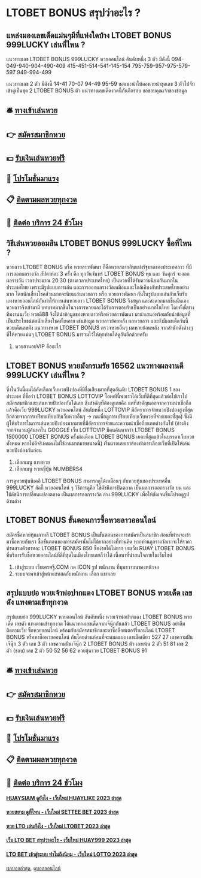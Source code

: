 # LTOBET BONUS สรุปว่าอะไร ?
## แหล่งมองเลขเด็ดแม่นๆมีที่แห่งใดบ้าง LTOBET BONUS 999LUCKY เล่นที่ไหน ?
แนวทางเลข LTOBET BONUS 999LUCKY หวยออนไลน์ อันดับหนึ่ง 3 ตัว มีดังนี้
094-049-940-904-490-409
415-451-514-541-145-154
795-759-957-975-579-597
949-994-499

แนวทางเลข 2 ตัว มีดังนี้
14-41
70-07
94-49
95-59
ขอแนะนำให้คอหวยนำชุดเลข 3 ตัวไปจับเข้าคู่เป็นชุด 2 LTOBET BONUS ตัว แนวทางเลขเด็ดงวดนี้กันอีกรอบ
ขอขอบคุณเจ้าของข้อมูล

## 🛎 [ทางเข้าเล่นหวย](https://bit.ly/3BG5bNw)
## 👉 [สมัครสมาชิกหวย](https://bit.ly/3BG5bNw)
## 💵 [รับเงินเล่นหวยฟรี](https://bit.ly/3C3mvgS)
## 👑 [โปรโมชั่นมาแรง](https://bit.ly/3C3mvgS)
## 📋 [ติดตามผลหวยทุกงวด](https://bit.ly/3C3mvgS)
## 📱 [ติดต่อ บริการ 24 ชัวโมง](https://bit.ly/3C3mvgS)

## วิธีเล่นหวยออมสิน LTOBET BONUS 999LUCKY ซื้อที่ไหน ?
หวยลาว LTOBET BONUS หรือ หวยลาวพัฒนา ก็คือหวยสลากกินแบ่งรัฐบาลของประเทศลาว ที่มีการออกผลรางวัล สัปดาห์ละ 3 ครั้ง คือ ทุกวันจันทร์ LTOBET BONUS พุธ และ วันศุกร์ จะออกผลรางวัน เวลาประมาณ 20.30 (ตามเวลาประเทศไทย)
เป็นหวยที่ได้รับความนิยมกันมากในประเทศไทย เพราะมีรูปแบบการเล่น และการออกผลรางวัลเหมือนและใกล้เคีบงกับประเทศไทยอย่างมาก โดยนักเสี่ยงโชคส่วนมากจะนิยมเล่นหวยลาว หรือ หวยลาวพัฒนา กันในรูปแบบเล่นกับเว็บรับแทงหวยออนไลน์กันทำให้การเล่นหวยลาว LTOBET BONUS จึงสนุก และสะดวกมากขึ้นนั่นเองหวยลาวจึงเข้ามามี บทบาทมากขึ้นในวงการหวยและได้รับการตอบรับเป็นอย่างมากในไทย
โดยทั้งนี้ทางทีมงานนเว็บ หวยดี88 จึงได้นำข้อมูลของหวยลาวหรือหวยลาวพัฒนา มานำเสนอพร้อมกับนำข้อมูลที่เป็นประโยชน์ต่อนักเสี่ยงโชคทั้งหลาย เช่นข้อมูล หวยลาวย้อยหลัง ผลหวยลาว และยังมีเลขเด็ดวันนี้ หวยเด็ดเลขดัง แนวทางหวย LTOBET BONUS ตรวจหวยอื่นๆ ผลหวยย้อนหลัง จากสำนักดังต่างๆ ที่ให้หวยแม่นๆ LTOBET BONUS มารวมไว้ให้ทุกท่านได้ดูกันอีกด้วยครับ
1. หวยฮานอยVIP คืออะไร

## LTOBET BONUS หวยมังกรเมรัย 16562 แนวทางผลงานดี 999LUCKY เล่นที่ไหน ?
ซึ่งในวันนี้ผมได้คัดเลือกเว็บหวยปิงปองที่มีชื่อเสียงมากที่สุดอันดับ LTOBET BONUS 1 ของประเทศ ที่ชื่อว่า LTOBET BONUS LOTTOVIP
โอเคทีนี้พอเราได้เว็บที่ดีที่สุดแล้วต่อไปเราไปสมัครสมาชิกและเล่นหวยปิงปองกันได้เลย
สิ่งสำคัญที่ต้องดูเลยคือ
แต่ที่สำคัญนอกจากความน่าเชื่อถือแล้วคือเว็บ 999LUCKY หวยออนไลน์ อันดับหนึ่ง LOTTOVIP มีอัตราการจ่ายหวยปิงปองสูงที่สุดอีกด้วยจากการเปรียบเทียบกับเว็บหวยอื่นๆ → กดเพื่อดูการเปรียบเทียบเว็บหวยที่จ่ายเยอะที่สุด)
ซึ่งมีผู้ให้บริการในการเล่นหวยปิงปองมากมายที่มีอัตราการจ่ายและความน่าเชื่อถือแตกต่างกันไป
(อ้างอิงจากจำนวนผู้ค้นหาใน GOOGLE เว็บ LOTTOVIP มีคนค้นหากว่า LTOBET BONUS 1500000 LTOBET BONUS ครั้งต่อเดือน LTOBET BONUS เยอะที่สุดแล้วในบรรดาเว็บหวยทั้งหมด หากไม่ดีจริงคนคงไม่ใช้งานมากมายขนาดนี้)
เริ่มแรกเลยเราต้องทำการเลือกเว็บที่เปิดให้เล่นหวยปิงปองกันก่อน
1. เลือกเมนู แทงหวย
2. เลือกเมนู หวยญี่ปุ่น NUMBERS4

การดูหวยหุ้นนิเคอิ LTOBET BONUS สามารถดูได้เหมือนๆ กับหวยหุ้นของประเทศอื่น 999LUCKY ลัคกี้ หวยออนไลน์ ๆ วิธีการดูคือ ใช้ดัชนีการปิดตลาด เป็นผลการออกรางวัล บน และใช้ดัชนีการเปลี่ยนแปลงตลาด เป็นผลการออกรางวัล ล่าง 999LUCKY เพื่อให้ชัดเจนขึ้นโปรดดูรูปด้านล่าง

## LTOBET BONUS ขั้นตอนการซื้อหวยลาวออนไลน์
สมัครซื้อหวยหุ้นเกาหลี LTOBET BONUS เป็นขั้นตอนของการสมัครเป็นสมาชิก ก่อนที่ท่านจะเข้ามาซื้อหวยกับเรา ซื้อขั้นตอนของการสมัครนั้นไม่ได้ยากอย่างที่ท่านคิด หากท่านถูกรางวัลเราจะให้ราคาท่านสามตัวบาทละ LTOBET BONUS 850 ซื้อง่ายได้ไม่ยาก บนเว็บ RUAY LTOBET BONUS ที่บริการรับซื้อหวยออนไลน์ที่ดีที่สุดในเมืองไทยเลยก็ว่าได้
เนื้อหาที่น่าสนใจภายในเว็บไซต์
1. เข้าสู่ระบบ เว็บเศรษฐี.COM กด ICON รูป พนักงาน ที่มุมขวาบนของหน้าจอ
2. ระบบจะพาเข้าสู่หน้าแชทสดกับพนักงาน เลือก แชทเลย

## สรุปแบบย่อ หวยเจ้าพ่อปากแดง LTOBET BONUS หวยเด็ด เลขดัง แทงตามเข้าทุกงวด
สรุปแบบย่อ 999LUCKY หวยออนไลน์ อันดับหนึ่ง หวยเจ้าพ่อปากแดง LTOBET BONUS หวยเด็ด เลขดัง แทงตามเข้าทุกงวด ได้แนวทางเลขเด็ดจากเจ๊นุ๊กกันแล้ว LTOBET BONUS อย่าลืมติดตามเว็บ ซื้อหวยออนไลน์ พร้อมกับสมัครสมาชิกและหาซื้อล็อตเตอร์รี่ออนไลน์ LTOBET BONUS หรือหาซื้อหวยออนไลน์ กันโดยด่วนก่อนที่จะหมดแผง
เลขเม็ดเดียว 527 27
เลขความฝันเจ๊นุ๊ก 3 ตัว
เลข 3 ตัว
เลขความฝันเจ๊นุ๊ก 2 LTOBET BONUS ตัว
เลขเน้น 2 ตัว 51 81
เลข 2 ตัว (ชอบ)
เลข 2 ตัว 50 52 56 62 หวยลุ้นรวย LTOBET BONUS 91

## 🛎 [ทางเข้าเล่นหวย](https://bit.ly/3BG5bNw)
## 👉 [สมัครสมาชิกหวย](https://bit.ly/3BG5bNw)
## 💵 [รับเงินเล่นหวยฟรี](https://bit.ly/3C3mvgS)
## 👑 [โปรโมชั่นมาแรง](https://bit.ly/3C3mvgS)
## 📋 [ติดตามผลหวยทุกงวด](https://bit.ly/3C3mvgS)
## 📱 [ติดต่อ บริการ 24 ชัวโมง](https://bit.ly/3C3mvgS)

#### [HUAYSIAM ดูยังไง - เว็บใหม่ HUAYLIKE 2023 ล่าสุด](https://atom.io/themes/huaysiam%20ดูยังไง%20-%20เว็บใหม่%20huaylike%202023%20ล่าสุด)
#### [หวยสยาม ดูที่ไหน - เว็บใหม่ SETTEE BET 2023 ล่าสุด](https://atom.io/themes/หวยสยาม%20ดูที่ไหน%20-%20เว็บใหม่%20settee%20bet%202023%20ล่าสุด)
#### [หวย LTO เล่นยังไง - เว็บใหม่ LTOBET 2023 ล่าสุด](https://atom.io/themes/หวย%20lto%20เล่นยังไง%20-%20เว็บใหม่%20ltobet%202023%20ล่าสุด)
#### [เว็บ LTO BET สรุปว่าอะไร - เว็บใหม่ HUAY999 2023 ล่าสุด](https://atom.io/themes/เว็บ%20lto%20bet%20สรุปว่าอะไร%20-%20เว็บใหม่%20huay999%202023%20ล่าสุด)
#### [LTO BET เข้าสู่ระบบ ทำไมถึงนิยม - เว็บใหม่ LOTTO 2023 ล่าสุด](https://atom.io/themes/lto%20bet%20เข้าสู่ระบบ%20ทำไมถึงนิยม%20-%20เว็บใหม่%20lotto%202023%20ล่าสุด)

[ผลบอลล่าสุด](https://siamsport.tv "ผลบอลล่าสุด"), [ดูบอลออนไลน์](https://siamsport.tv/ดูบอลสด "ดูบอลออนไลน์")